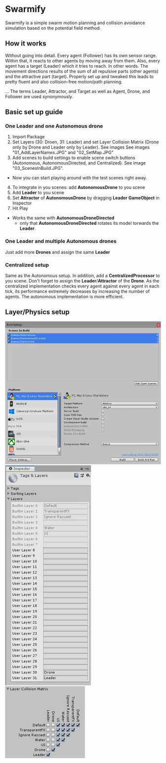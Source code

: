 # Swarmify
Swarmify is a simple swarm motion planning and collision avoidance simulation based on the potential field method.

## How it works
Without going into detail. Every agent (Follower) has its own sensor range. Within that, it reacts to other agents by moving away from them. Also, every agent has a target (Leader) which it tries to reach.
In other words. The movement directions results of the sum of all repulsive parts (other agents) and the attractive part (target).
Properly set up and tweaked this leads to pretty fluent and also collision-free motion/path planning.

... The terms Leader, Attractor, and Target as well as Agent, Drone, and Follower are used synonymously.

## Basic set up guide
### One Leader and one Autonomous drone
1. Import Package
2. Set Layers (30: Droen, 31: Leader) and set Layer Collision Matrix (Drone only by Drone and Leader only by Leader). See images See images "01_AddLayerNames.JPG" and "02_SetMap.JPG"
3. Add scenes to build settings to enable scene switch buttons (Autonomous, AutonomousDirected, and Centralized). See image "03_ScenesInBuild.JPG".

* Now you can start playing around with the test scenes right away.

4. To integrate in you scenes: add **AutonomousDrone** to you scene
5. Add **Leader** to you scene
6. Set **Attractor** of **AutonomousDrone** by dragging **Leader GameObject** in Inspector
7. Hit Play
* Works the same with **AutonomousDroneDirected**
    * only that **AutonomousDroneDirected** rotates its model torwards the **Leader**.

### One Leader and multiple Autonomous drones
Just add more **Drones** and assign the same **Leader**

### Centralized setup
Same as the Autonomous setup. In addition, add a **CentralizedProcessor** to you scene.
Don't forget to assign the **Leader**/**Attractor** of the **Drone**. As the centralized implementation checks every agent against every agent in each tick, its performance extremely decreases by increasing the number of agents. The autonomous implementation is more efficient.

## Layer/Physics setup
![Set Scenes](03_ScenesInBuild.JPG)
![Set Layer Names](01_AddLayerNames.JPG)
![Set Map](02_SetMap.JPG)
